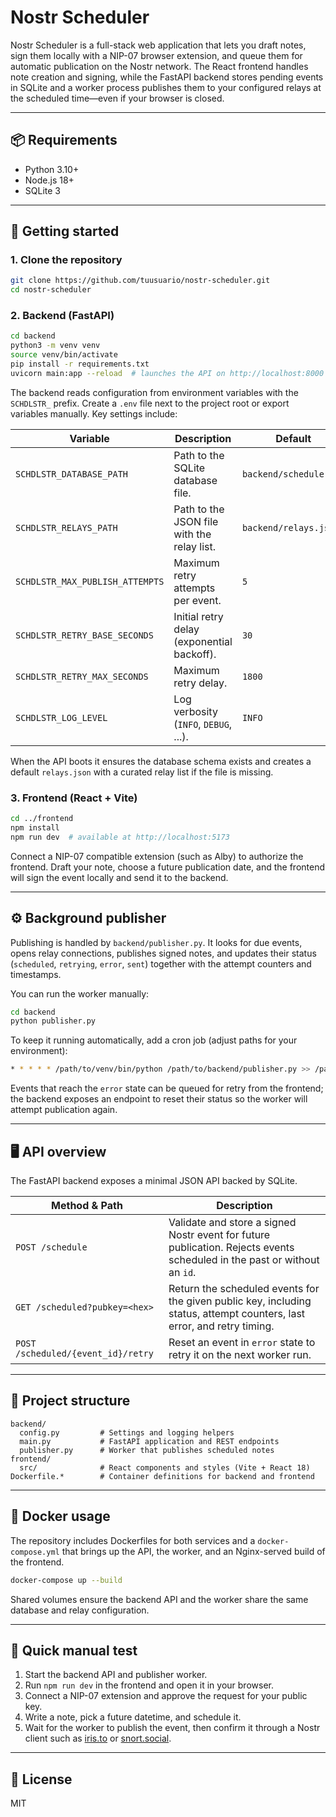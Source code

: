 # Nostr Scheduler

Nostr Scheduler is a full-stack web application that lets you draft notes, sign them locally with a NIP-07 browser extension, and queue them for automatic publication on the Nostr network. The React frontend handles note creation and signing, while the FastAPI backend stores pending events in SQLite and a worker process publishes them to your configured relays at the scheduled time—even if your browser is closed.

---

## 📦 Requirements

- Python 3.10+
- Node.js 18+
- SQLite 3

---

## 🚀 Getting started

### 1. Clone the repository

```bash
git clone https://github.com/tuusuario/nostr-scheduler.git
cd nostr-scheduler
```

### 2. Backend (FastAPI)

```bash
cd backend
python3 -m venv venv
source venv/bin/activate
pip install -r requirements.txt
uvicorn main:app --reload  # launches the API on http://localhost:8000
```

The backend reads configuration from environment variables with the `SCHDLSTR_` prefix. Create a `.env` file next to the project root or export variables manually. Key settings include:

| Variable | Description | Default |
| --- | --- | --- |
| `SCHDLSTR_DATABASE_PATH` | Path to the SQLite database file. | `backend/scheduler.db` |
| `SCHDLSTR_RELAYS_PATH` | Path to the JSON file with the relay list. | `backend/relays.json` |
| `SCHDLSTR_MAX_PUBLISH_ATTEMPTS` | Maximum retry attempts per event. | `5` |
| `SCHDLSTR_RETRY_BASE_SECONDS` | Initial retry delay (exponential backoff). | `30` |
| `SCHDLSTR_RETRY_MAX_SECONDS` | Maximum retry delay. | `1800` |
| `SCHDLSTR_LOG_LEVEL` | Log verbosity (`INFO`, `DEBUG`, ...). | `INFO` |

When the API boots it ensures the database schema exists and creates a default `relays.json` with a curated relay list if the file is missing.

### 3. Frontend (React + Vite)

```bash
cd ../frontend
npm install
npm run dev  # available at http://localhost:5173
```

Connect a NIP-07 compatible extension (such as Alby) to authorize the frontend. Draft your note, choose a future publication date, and the frontend will sign the event locally and send it to the backend.

---

## ⚙️ Background publisher

Publishing is handled by `backend/publisher.py`. It looks for due events, opens relay connections, publishes signed notes, and updates their status (`scheduled`, `retrying`, `error`, `sent`) together with the attempt counters and timestamps.

You can run the worker manually:

```bash
cd backend
python publisher.py
```

To keep it running automatically, add a cron job (adjust paths for your environment):

```bash
* * * * * /path/to/venv/bin/python /path/to/backend/publisher.py >> /path/to/backend/cron.log 2>&1
```

Events that reach the `error` state can be queued for retry from the frontend; the backend exposes an endpoint to reset their status so the worker will attempt publication again.

---

## 🖥️ API overview

The FastAPI backend exposes a minimal JSON API backed by SQLite.

| Method & Path | Description |
| --- | --- |
| `POST /schedule` | Validate and store a signed Nostr event for future publication. Rejects events scheduled in the past or without an `id`. |
| `GET /scheduled?pubkey=<hex>` | Return the scheduled events for the given public key, including status, attempt counters, last error, and retry timing. |
| `POST /scheduled/{event_id}/retry` | Reset an event in `error` state to retry it on the next worker run. |

---

## 🧱 Project structure

```
backend/
  config.py         # Settings and logging helpers
  main.py           # FastAPI application and REST endpoints
  publisher.py      # Worker that publishes scheduled notes
frontend/
  src/              # React components and styles (Vite + React 18)
Dockerfile.*        # Container definitions for backend and frontend
```

---

## 🐳 Docker usage

The repository includes Dockerfiles for both services and a `docker-compose.yml` that brings up the API, the worker, and an Nginx-served build of the frontend.

```bash
docker-compose up --build
```

Shared volumes ensure the backend API and the worker share the same database and relay configuration.

---

## 🧪 Quick manual test

1. Start the backend API and publisher worker.
2. Run `npm run dev` in the frontend and open it in your browser.
3. Connect a NIP-07 extension and approve the request for your public key.
4. Write a note, pick a future datetime, and schedule it.
5. Wait for the worker to publish the event, then confirm it through a Nostr client such as [iris.to](https://iris.to) or [snort.social](https://snort.social).

---

## 📄 License

MIT
